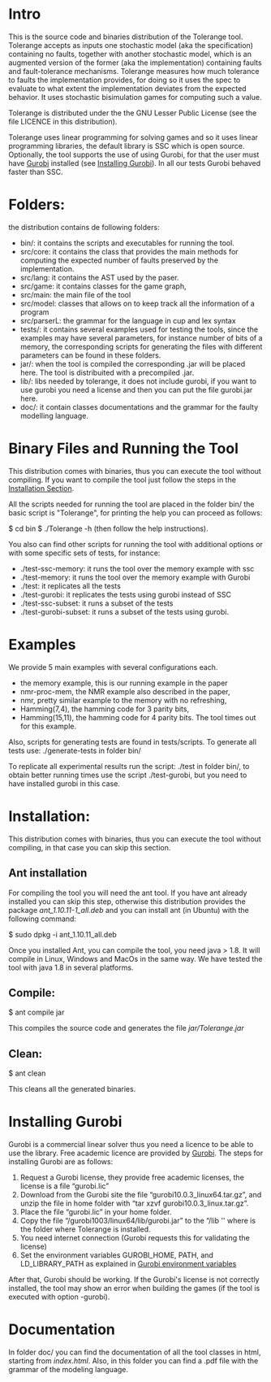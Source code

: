 # Intro

This is the source code and binaries distribution of the Tolerange tool. Tolerange accepts as inputs one stochastic model (aka the specification) containing  no faults, together with 
another stochastic model,  which is an augmented version of the former (aka the implementation)  containing faults and fault-tolerance mechanisms. Tolerange measures how much tolerance to faults the implementation provides, for doing so it uses the spec to evaluate to what extent the implementation deviates from the expected behavior. It uses stochastic bisimulation games for computing such a value. 

Tolerange is distributed under the the GNU Lesser Public License (see the file LICENCE in this distribution). 

Tolerange uses linear programming for solving games and so it uses linear programming libraries, the default library is SSC which is open source. Optionally, the tool supports the use of
using Gurobi, for that the user must have [Gurobi](https://gurobi.com) installed (see [Installing Gurobi](#installing-gurobi)). In all our tests Gurobi behaved faster than SSC. 

# Folders:

the distribution contains de following folders:

* bin/: it contains the scripts and executables for running the tool.
* src/core: it contains the class that provides the main methods for computing the expected number of faults preserved by the implementation.
* src/lang: it contains the AST used by the paser.
* src/game: it contains classes for the game graph, 
* src/main: the main file of the tool
* src/model: classes that allows on to keep track all the information of a program  
* src/parserL: the grammar for the language in cup and lex syntax
* tests/: it contains several examples used for testing the tools, since the examples may have several parameters, for instance number of bits of a memory, the corresponding scripts for 
	  generating the files with different parameters can be found in these folders.
* jar/: when the tool is compiled the corresponding .jar will be placed here. The tool is distribuited with a precompiled .jar.
* lib/: libs needed by tolerange, it does not include gurobi, if you want to use gurobi you need a license and then you can put the file gurobi.jar here.
* doc/: it contain classes documentations and the grammar for the faulty modelling language.

# Binary Files and Running the Tool
This distribution comes with binaries, thus you can execute the tool without compiling. If you want to compile the tool just follow the steps in the [Installation Section](#installation).

All the scripts needed for running the tool are placed in the folder bin/ the basic script is "Tolerange", for printing the help you can
proceed as follows:

$ cd bin
$ ./Tolerange -h (then follow the help instructions). 

You also can find other scripts for running the tool with additional options or with some specific sets of tests, for instance:

* ./test-ssc-memory: it runs the tool over the memory example with ssc
* ./test-memory: it runs the tool over the memory example with Gurobi 
* ./test: it replicates all the tests 
* ./test-gurobi: it replicates the tests using gurobi instead of SSC
* ./test-ssc-subset: it runs a subset of the tests
* ./test-gurobi-subset: it runs a subset of the tests using gurobi.

# Examples
We provide 5 main examples with several configurations each.

* the memory example, this is our running example in the paper
* nmr-proc-mem, the NMR example also described in the paper,
* nmr, pretty similar example to the memory with no refreshing,
* Hamming(7,4), the hamming code for 3 parity bits,
* Hamming(15,11), the hamming code for 4 parity bits. The tool times out for this example.


Also, scripts for generating tests are found in tests/scripts. To generate all tests use:
./generate-tests in folder bin/

To replicate all experimental results run the script: ./test in folder bin/, to obtain better running times use the script ./test-gurobi, but you need to have installed gurobi in this case.


# Installation:
This distribution comes with binaries, thus you can execute the tool without compiling, in that case you can skip this section.

## Ant installation
For compiling the tool you will need the ant tool. If you have ant already installed you can skip this step, otherwise this distribution provides the package *ant_1.10.11-1_all.deb* and you can install ant (in Ubuntu) 
with the following command:

$ sudo dpkg -i ant_1.10.11_all.deb

Once you installed Ant, you can compile the tool, you need java > 1.8. It will compile in Linux, Windows and MacOs in the same way. We have tested the tool with java 1.8 in several platforms.

## Compile:
$ ant compile jar

This compiles the source code and generates the file *jar/Tolerange.jar*

## Clean:
$ ant clean

This cleans all the generated  binaries.

# Installing Gurobi

Gurobi is a commercial linear solver thus you need a licence to be able to use the library. Free academic licence are provided by [Gurobi](www.gurobi.com).
The steps for installing Gurobi are as follows:

1. Request a Gurobi license, they provide free academic licenses, the license is a file “gurobi.lic”
2. Download from the Gurobi site the file “gurobi10.0.3_linux64.tar.gz”, and unzip the file in home  folder with “tar xzvf gurobi10.0.3_linux.tar.gz”.
3. Place the file “gurobi.lic” in your home folder.
4. Copy the file “<your home folder>/gurobi1003/linux64/lib/gurobi.jar” to the “<tolerange-dir>/lib '' where <tolerange-dir> is the folder where Tolerange is installed.
5. You need internet connection (Gurobi requests this for validating the license)
6. Set the environment variables GUROBI_HOME, PATH, and LD_LIBRARY_PATH as explained in [Gurobi environment variables](https://support.gurobi.com/hc/en-us/articles/13443862111761-How-do-I-set-system-environment-variables-for-Gurobi-)

After that, Gurobi should be working. If the Gurobi's license is not correctly installed, the tool may show an error when building the games (if the tool is executed with option -gurobi).

# Documentation
In folder doc/ you can find the documentation of  all the tool classes in html, starting from *index.html*. Also, in this folder you can find a .pdf file with the grammar
of the modeling language. 
